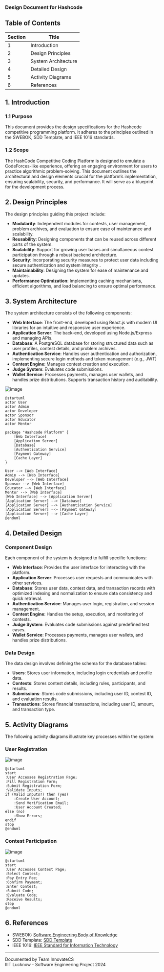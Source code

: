 ### Design Document for Hashcode

## Table of Contents
| Section | Title |
| ------- | ----- |
| 1 | Introduction |
| 2 | Design Principles |
| 3 | System Architecture |
| 4 | Detailed Design |
| 5 | Activity Diagrams |
| 6 | References |

## 1. Introduction

### 1.1 Purpose
This document provides the design specifications for the Hashcode competitive programming platform. It adheres to the principles outlined in the SWEBOK, SDD Template, and IEEE 1016 standards.

### 1.2 Scope
The HashCode Competitive Coding Platform is designed to emulate a CodeForces-like experience, offering an engaging environment for users to practice algorithmic problem-solving. This document outlines the architectural and design elements crucial for the platform’s implementation, ensuring scalability, security, and performance. It will serve as a blueprint for the development process.


## 2. Design Principles
The design principles guiding this project include:
- **Modularity**: Independent modules for contests, user management, problem archives, and evaluation to ensure ease of maintenance and scalability.
- **Reusability**: Designing components that can be reused across different parts of the system.
- **Scalability**: Support for growing user bases and simultaneous contest participation through a robust backend architecture.
- **Security**: Incorporating security measures to protect user data including secure authentication and system integrity .
- **Maintainability**: Designing the system for ease of maintenance and updates.
- **Performance Optimization**: Implementing caching mechanisms, efficient algorithms, and load balancing to ensure optimal performance.

## 3. System Architecture
The system architecture consists of the following components:
- **Web Interface**: The front-end, developed using React.js with modern UI libraries for an intuitive and responsive user experience.
- **Application Server**: The back-end, developed using Node.js/Express and managing APIs.
- **Database**:   A PostgreSQL database for storing structured data such as user profiles, contest details, and problem archives.
- **Authentication Service**: Handles user authentication and authorization, implementing secure login methods and token management (e.g., JWT)
- **Contest Engine**: Manages contest creation and execution.
- **Judge System**: Evaluates code submissions.
- **Wallet Service**: Processes payments, manages user wallets, and handles prize distributions. Supports transaction history and auditability.


![image](https://github.com/user-attachments/assets/1281457c-f7cc-4554-9637-e9abcfa70fc4)

```plantuml
@startuml
actor User
actor Admin
actor Developer
actor Sponsor
actor Educator
actor Mentor

package "Hashcode Platform" {
    [Web Interface]
    [Application Server]
    [Database]
    [Authentication Service]
    [Payment Gateway]
    [Cache Layer]
}

User --> [Web Interface]
Admin --> [Web Interface]
Developer --> [Web Interface]
Sponsor --> [Web Interface]
Educator --> [Web Interface]
Mentor --> [Web Interface]
[Web Interface] --> [Application Server]
[Application Server] --> [Database]
[Application Server] --> [Authentication Service]
[Application Server] --> [Payment Gateway]
[Application Server] --> [Cache Layer]
@enduml
```

## 4. Detailed Design

### Component Design
Each component of the system is designed to fulfill specific functions:

- **Web Interface**: Provides the user interface for interacting with the platform.
- **Application Server**: Processes user requests and communicates with other services.
- **Database**: Stores user data, contest data, and transaction records with optimized indexing and normalization to ensure data consistency and quick retrieval.
- **Authentication Service**: Manages user login, registration, and session management.
- **Contest Engine**: Handles the setup, execution, and monitoring of contests.
- **Judge System**: Evaluates code submissions against predefined test cases.
- **Wallet Service**: Processes payments, manages user wallets, and handles prize distributions.

### Data Design
The data design involves defining the schema for the database tables:
- **Users**: Stores user information, including login credentials and profile data.
- **Contests**: Stores contest details, including rules, participants, and results.
- **Submissions**: Stores code submissions, including user ID, contest ID, and evaluation results.
- **Transactions**: Stores financial transactions, including user ID, amount, and transaction type.

## 5. Activity Diagrams
The following activity diagrams illustrate key processes within the system:

### User Registration
![image](https://github.com/user-attachments/assets/705642a5-2ded-406a-bc07-b9c40dcef319)

```plantuml
@startuml
start
:User Accesses Registration Page;
:Fill Registration Form;
:Submit Registration Form;
:Validate Inputs;
if (Valid Inputs?) then (yes)
    :Create User Account;
    :Send Verification Email;
    :User Account Created;
else (no)
    :Show Errors;
endif
stop
@enduml
```

### Contest Participation
![image](https://github.com/user-attachments/assets/36066a0f-a47f-40ee-82d3-caf188c2ee13)

```plantuml
@startuml
start
:User Accesses Contest Page;
:Select Contest;
:Pay Entry Fee;
:Confirm Payment;
:Enter Contest;
:Submit Code;
:Evaluate Code;
:Receive Results;
stop
@enduml
```

## 6. References
- SWEBOK: [Software Engineering Body of Knowledge](https://www.computer.org/education/bodies-of-knowledge/software-engineering/v4)
- SDD Template: [SDD Template](https://wildart.github.io/MISG5020/standards/SDD_Template.pdf)
- IEEE 1016: [IEEE Standard for Information Technology](https://standards.ieee.org/ieee/1016/4502/)

---

Documented by Team InnovateCS  
IIIT Lucknow - Software Engineering Project 2024
